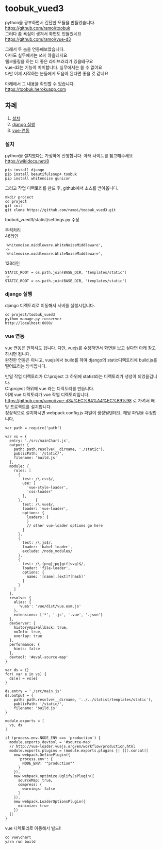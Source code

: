 # toobuk_vued3
python을 공부하면서 간단한 모듈을 만들었습니다.  
https://github.com/ramoi/toobuk  
그러다 좀 욕심이 생겨서 화면도 만들었네요  
https://github.com/ramoi/vue-d3  

그래서 두 놈을 연동해보았습니다.  
아마도 실무에서는 쓰지 않을테지요  
웹크롤링을 하는 더 좋은 라이브러리가 있을테구요  
vue-d3는 기능이 미미합니다. 실무에서는 쓸 수 없어요  
다만 이제 시작하는 분들에게 도움이 된다면 좋을 것 같네요  

아래에서 그 내용을 확인할 수 있습니다.  
https://toobuk.herokuapp.com

## 차례
1. [설치](#설치)
1. [django 실행](#django-실행)
1. [vue-연동](#vue-연동)

### 설치 
python을 설치했다는 가정하에 진행합니다. 아래 사이트를 참고해주세요  
https://wikidocs.net/8

    pip install django
    pip install beautifulsoup4 toobuk
    pip install whitenoise gunicor



그리고 작업 디렉토리를 만드 후, github에서 소스를 받아옵니다.

    mkdir project
    cd project
    git init
    git clone https://github.com/ramoi/toobuk_vued3.git

toobuk_vued3/statist/settings.py 수정

주석처리  
46라인

    'whitenoise.middleware.WhiteNoiseMiddleware',
    ->
    'whitenoise.middleware.WhiteNoiseMiddleware',

128라인

    STATIC_ROOT = os.path.join(BASE_DIR, 'templates/static')  
    ->
    STATIC_ROOT = os.path.join(BASE_DIR, 'templates/static')  

### django 실행
django 디렉토리로 이동해서 서버를 실행시킵니다.
    
    cd project/toobuk_vued3
    python manage.py runserver
    http://localhost:8000/

### vue 연동
vue 연동은 안하셔도 됩니다. 다만, vuejs를 수정하면서 화면을 보고 싶다면 아래 참고하시면 됩니다.  
완전한 연동은 아니고, vuejs에서 build를 하여 django의 static디렉토리에 build.js를 떨어뜨리는 방식입니다.  

만일 작업 디렉토리가 C:\project 그 하위에 statist라는 디렉토리가 생성이 되었을겁니다.  
C:\project 하위에 vue 라는 디렉토리를 만듭니다.  
이제 vue 디렉토리가 vue 작업 디렉토리입니다.  
https://github.com/ramoi/vue-d3#%EC%84%A4%EC%B9%98 로 가셔서 해당 프로젝트를 설치합니다.  
정상적으로 설치하시면 webpack.config.js 파일이 생성될텐데요. 해당 파일을 수정합니다.  

~~~
var path = require('path')

var vs = {
  entry: './src/mainChart.js',
  output: {
    path: path.resolve(__dirname, './static'),
    publicPath: '/static/',
    filename: 'build.js'
  },
  module: {
    rules: [
      {
        test: /\.css$/,
        use: [
          'vue-style-loader',
          'css-loader'
        ],
      },      {
        test: /\.vue$/,
        loader: 'vue-loader',
        options: {
          loaders: {
          }
          // other vue-loader options go here
        }
      },
      {
        test: /\.js$/,
        loader: 'babel-loader',
        exclude: /node_modules/
      },
      {
        test: /\.(png|jpg|gif|svg)$/,
        loader: 'file-loader',
        options: {
          name: '[name].[ext]?[hash]'
        }
      }
    ]
  },
  resolve: {
    alias: {
      'vue$': 'vue/dist/vue.esm.js'
    },
    extensions: ['*', '.js', '.vue', '.json']
  },
  devServer: {
    historyApiFallback: true,
    noInfo: true,
    overlay: true
  },
  performance: {
    hints: false
  },
  devtool: '#eval-source-map'
}

var ds = {}
for( var e in vs) {
  ds[e] = vs[e]
}

ds.entry = './src/main.js'
ds.output = {
    path: path.resolve(__dirname, '../../statist/templates/static'),
    publicPath: '/static/',
    filename: 'build.js'
}

module.exports = [
  vs, ds
]

if (process.env.NODE_ENV === 'production') {
  module.exports.devtool = '#source-map'
  // http://vue-loader.vuejs.org/en/workflow/production.html
  module.exports.plugins = (module.exports.plugins || []).concat([
    new webpack.DefinePlugin({
      'process.env': {
        NODE_ENV: '"production"'
      }
    }),
    new webpack.optimize.UglifyJsPlugin({
      sourceMap: true,
      compress: {
        warnings: false
      }
    }),
    new webpack.LoaderOptionsPlugin({
      minimize: true
    })
  ])
}
~~~

vue 디렉토리로 이동해서 빌드!!  

	cd vue\chart
	yarn run build

